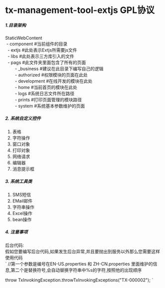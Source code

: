 # tx-management-tool-extjs GPL协议
##### 1.目录架构
StaticWebContent</br>
  - component #当前组件的目录</br>
  &nbsp;&nbsp;- extjs #此处表示Extjs所需要js文件</br>
  &nbsp;&nbsp;- libs  #此处表示三方库引入的文件</br>
  &nbsp;&nbsp;- pags  #此文件夹里面包含了所有的页面</br>
  &nbsp;&nbsp;&nbsp;&nbsp;&nbsp;&nbsp;&nbsp;&nbsp;- _business  #建议在此目录下编写自己的逻辑</br>
  &nbsp;&nbsp;&nbsp;&nbsp;&nbsp;&nbsp;&nbsp;&nbsp;- authorized #权限模块的页面在此处</br>
  &nbsp;&nbsp;&nbsp;&nbsp;&nbsp;&nbsp;&nbsp;&nbsp;- development #在线开发的模块在此处</br>
  &nbsp;&nbsp;&nbsp;&nbsp;&nbsp;&nbsp;&nbsp;&nbsp;- home #当前首页的模块在此处</br>
  &nbsp;&nbsp;&nbsp;&nbsp;&nbsp;&nbsp;&nbsp;&nbsp;- logs #系统日志文件所在路径</br>
  &nbsp;&nbsp;&nbsp;&nbsp;&nbsp;&nbsp;&nbsp;&nbsp;- prints #打印页面管理的模块路径</br>
  &nbsp;&nbsp;&nbsp;&nbsp;&nbsp;&nbsp;&nbsp;&nbsp;- system #系统基本参数维护的页面</br>

##### 2. 系统自定义控件
1. 表格
2. 字符操作
3. 窗口对象
4. 打印对象
5. 网络请求
6. 编辑器
7. 消息提示框

##### 3. 系统工具类
1. SMS短信
2. EMail邮件
3. 字符串操作
4. Excel操作
5. bean操作

##### 4. 注意事项
后台代码:</br>
假如您要编写后台代码,如果发生后台异常,并且要抛出到服务以外那么您需要这样使用代码</br>
`
 //第一个参数是编号在EN-US.properties 和 ZH-CN.properties 里面维护的信息,第二个是替换符号,会自动替换字符串中%s的字符,按照他的出现顺序
 
 throw TxInvokingException.throwTxInvokingExceptions("TX-000002"); 
`
